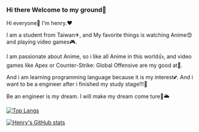 ### Hi there Welcome to my ground👋

Hi everyone👋 I'm henry.❤️  
  
I am a student from Taiwan✈, and My favorite things is watching Anime😍 and playing video games🎮.

I am passionate about Anime, so i like all Anime in this world👍, and video games like Apex or Counter-Strike: Global Offensive are my good at💪.

And i am learning programming language because it is my interest💕. And i want to be a engineer after i finished my study stage!!!🙋‍  
  
Be an engineer is my dream. I will make my dream come ture🌟🌥

[![Top Langs](https://github-readme-stats.vercel.app/api/top-langs/?username=a951087423&theme=yeblu)](https://github.com/anuraghazra/github-readme-stats)

[![Henry's GitHub stats](https://github-readme-stats.vercel.app/api?username=a951087423&show_icons=true&theme=vue-dark)](https://github.com/anuraghazra/github-readme-stats)

<!--
**a951087423/a951087423** is a ✨ _special_ ✨ repository because its `README.md` (this file) appears on your GitHub profile.

Here are some ideas to get you started:

- 🔭 I’m currently working on ...
- 🌱 I’m currently learning ...
- 👯 I’m looking to collaborate on ...
- 🤔 I’m looking for help with ...
- 💬 Ask me about ...
- 📫 How to reach me: ...
- 😄 Pronouns: ...
- ⚡ Fun fact: ...
-->
